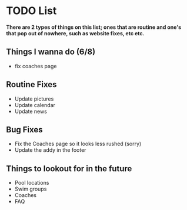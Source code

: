 # TODO List
**There are 2 types of things on this list; ones that are routine and one's that pop out of nowhere, such as website fixes, etc etc.**

## Things I wanna do (6/8)
- fix coaches page

## Routine Fixes
- Update pictures 
- Update calendar
- Update news


## Bug Fixes
- Fix the Coaches page so it looks less rushed (sorry)
- Update the addy in the footer


## Things to lookout for in the future
- Pool locations
- Swim groups
- Coaches
- FAQ
